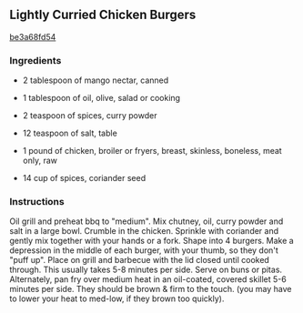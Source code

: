 ## Lightly Curried Chicken Burgers

[be3a68fd54](http://www.food.com/recipe/lightly-curried-chicken-burgers-433696)

### Ingredients

 - 2 tablespoon of mango nectar, canned

 - 1 tablespoon of oil, olive, salad or cooking

 - 2 teaspoon of spices, curry powder

 - 12 teaspoon of salt, table

 - 1 pound of chicken, broiler or fryers, breast, skinless, boneless, meat only, raw

 - 14 cup of spices, coriander seed

### Instructions

Oil grill and preheat bbq to "medium". Mix chutney, oil, curry powder and salt in a large bowl. Crumble in the chicken. Sprinkle with coriander and gently mix together with your hands or a fork. Shape into 4 burgers. Make a depression in the middle of each burger, with your thumb, so they don't "puff up". Place on grill and barbecue with the lid closed until cooked through. This usually takes 5-8 minutes per side. Serve on buns or pitas. Alternately, pan fry over medium heat in an oil-coated, covered skillet 5-6 minutes per side. They should be brown & firm to the touch. (you may have to lower your heat to med-low, if they brown too quickly).